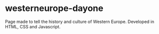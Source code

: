 # westerneurope-dayone
 Page made to tell the history and culture of Western Europe. Developed in HTML, CSS and Javascript.
